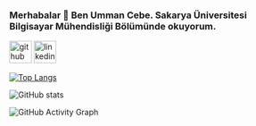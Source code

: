 ### Merhabalar 👋 Ben Umman Cebe. Sakarya Üniversitesi Bilgisayar Mühendisliği Bölümünde okuyorum.



[<img src='https://cdn.jsdelivr.net/npm/simple-icons@3.0.1/icons/github.svg' alt='github' height='40'>](https://github.com/UmmanCebe)  [<img src='https://cdn.jsdelivr.net/npm/simple-icons@3.0.1/icons/linkedin.svg' alt='linkedin' height='40'>](https://www.linkedin.com/in/ummancebe/)  

[![Top Langs](https://github-readme-stats.vercel.app/api/top-langs/?username=UmmanCebe)](https://github.com/anuraghazra/github-readme-stats)

![GitHub stats](https://github-readme-stats.vercel.app/api?username=UmmanCebe&show_icons=true)  

![GitHub Activity Graph](https://activity-graph.herokuapp.com/graph?username=UmmanCebe)  


